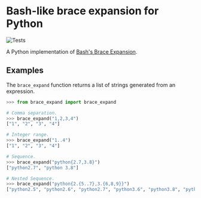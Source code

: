 # Bash-like brace expansion for Python #

![Tests](https://github.com/howamith/brace-expand/actions/workflows/tests.yml/badge.svg)

A Python implementation of
[Bash's Brace Expansion](https://man7.org/linux/man-pages/man1/bash.1.html#EXPANSION).

## Examples ##

The `brace_expand` function returns a list of strings generated from an
expression.

```python
>>> from brace_expand import brace_expand

# Comma separation.
>>> brace_expand("1,2,3,4")
["1", "2", "3", "4"]

# Integer range.
>>> brace_expand("1..4")
["1", "2", "3", "4"]

# Sequence.
>>> brace_expand("python{2.7,3.8}")
["python2.7", "python 3.8"]

# Nested Sequence.
>>> brace_expand("python{2.{5..7},3.{6,8,9}}")
["python2.5", "python2.6", "python2.7", "python3.6", "python3.8", "python3.9"]
```
